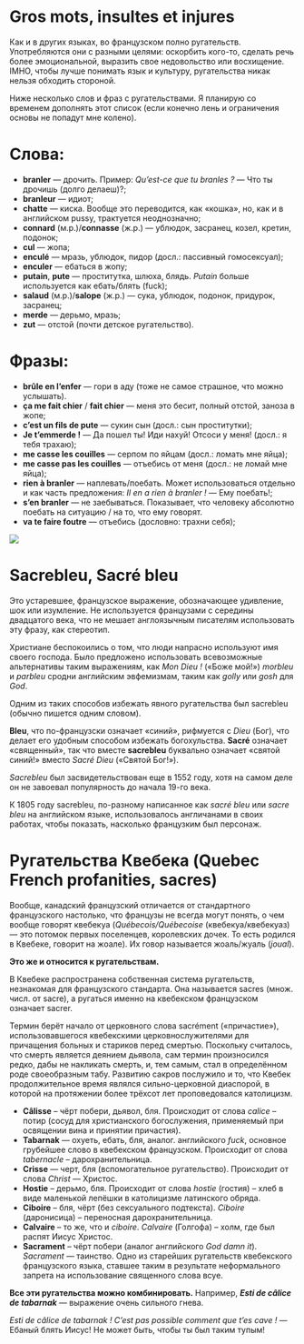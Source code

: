# Gros mots, insultes et injures
Как и в других языках, во французском полно ругательств. Употребляются они с разными целями: оскорбить кого-то, сделать речь более эмоциональной, выразить свое недовольство или восхищение. IMHO, чтобы лучше понимать язык и культуру, ругательства никак нельзя обходить стороной.

Ниже несколько слов и фраз с ругательствами. Я планирую со временем дополнять этот список (если конечно лень и ограничения основы не попадут мне колено).

# Слова:
- **branler** — дрочить. Пример: _Qu’est-ce que tu branles ?_ — Что ты дрочишь (долго делаеш)?;
- **branleur** — идиот;
- **chatte** — киска. Вообще это переводится, как «кошка», но, как и в английском pussy, трактуется неоднозначно;
- **connard** (м.р.)/**connasse** (ж.р.) — ублюдок, засранец, козел, кретин, подонок;
- **cul** — жопа;
- **enculé** — мразь, ублюдок, пидор (досл.: пассивный гомосексуал);
- **enculer** — ебаться в жопу;
- **putain**, **pute** — проститутка, шлюха, блядь. _Putain_ больше используется как ебать/блять (fuck);
- **salaud** (м.р.)/**salope** (ж.р.) — сука, ублюдок, подонок, придурок, засранец;
- **merde** — дерьмо, мразь;
- **zut** — отстой (почти детское ругательство).

# Фразы:
- **brûle en l’enfer** — гори в аду (тоже не самое страшное, что можно услышать).
- **ça me fait chier** / **fait chier** — меня это бесит, полный отстой, заноза в жопe;
- **c’est un fils de pute** — сукин сын (досл.: сын проститутки);
- **Je t’emmerde !** — Да пошел ты! Иди нахуй! Отсоси у меня! (досл.: я тебя трахаю);
- **me casse les couilles** — серпом по яйцам (досл.: ломать мне яйца);
- **me casse pas les couilles** — отъебись от меня (досл.: не ломай мне яйца);
- **rien à branler** — наплевать/поебать. Может использоваться отдельно и как часть предложения: _Il en a rien à branler !_ — Ему поебать!;
- **s’en branler** — не заебываться. Показывает, что человеку абсолютно поебать на ситуацию / на то, что ему говорят.
- **va te faire foutre** — отъебись (дословно: трахни себя);
 
[![](http://img.youtube.com/vi/5HEverA3iGo/0.jpg)](http://www.youtube.com/watch?v=5HEverA3iGo "Les GROS MOTS en FRANÇAIS")

# Sacrebleu, Sacré bleu

Это устаревшее, французское выражение, обозначающее удивление, шок или изумление. Не используется французами с середины двадцатого века, что не мешает англоязычным писателям использовать эту фразу, как стереотип.

Христиане беспокоились о том, что люди напрасно используют имя своего господа. Было предложено использовать всевозможные альтернативы таким выражениям, как _Mon Dieu !_ («Боже мой!») _morbleu_ и _parbleu_ сродни английским эвфемизмам, таким как _golly_ или _gosh_ для _God_.

Одним из таких способов избежать явного ругательства был sacrebleu (обычно пишется одним словом).

**Bleu**, что по-французски означает «синий», рифмуется с _Dieu_ (Бог), что делает его удобным способом избежать богохульства. **Sacré** означает «священный», так что вместе **sacrebleu** буквально означает «святой синий!» вместо _Sacré Dieu_ («Святой Бог!»).

_Sacrebleu_ был засвидетельствован еще в 1552 году, хотя на самом деле он не завоевал популярность до начала 19-го века.

К 1805 году sacrebleu, по-разному написанное как _sacré bleu_ или _sacre bleu_ на английском языке, использовалось англичанами в своих работах, чтобы показать, насколько французким был персонаж.

# Ругательства Квебека (Quebec French profanities, sacres)

Вообще, канадский французский отличается от стандартного французского настолько, что французы не всегда могут понять, о чем вообще говорят квебекуа (_Québecois/Québecoise_ (квебекуа/квебекуаз) — это потомок первых поселенцев, королевских дочек. То есть родился в Квебеке, говорит на жоале). Их говор называется жоаль/жуаль (_joual_).

**Это же и относится к ругательствам.**

В Квебеке распространена собственная система ругательств, незнакомая для французского стандарта. Она называется sacres (множ. числ. от sacre), а ругаться именно на квебекском французском означает sacrer.

Термин берёт начало от церковного слова sacrément («причастие»), использовавшегося квебекскими церковнослужителями для причащения больных и стариков перед смертью. Поскольку считалось, что смерть является деянием дьявола, сам термин произносился редко, дабы не накликать смерть, и, тем самым, стал в определённом роде своеобразным табу. Развитию сакров послужило и то, что Квебек продолжительное время являлся сильно-церковной диаспорой, в которой на протяжении более трёхсот лет проповедовался католицизм.

- **Câlisse** – чёрт побери, дьявол, бля. Происходит от слова _calice_ – потир (сосуд для христианского богослужения, применяемый при освящении вина и принятии причастия).
- **Tabarnak** — охуеть, ебать, бля, аналог. английского _fuck_, основное грубейшее слово в квебекском французском. Происходит от слова _tabernacle_ – дарохранительница.
- **Crisse** — черт, бля (вспомогательное ругательство). Происходит от слова _Christ_ — Христос.
- **Hostie** – дерьмо, бля. Происходит от слова _hostie_ (гостия) – хлеб в виде маленькой лепёшки в католицизме латинского обряда.
- **Сiboire** – бля, чёрт (без сексуального подтекста). _Ciboire_ (даронисица) – переносная дарохранительница.
- **Сalvaire** – то же, что и _ciboire_. _Calvaire_ (Голгофа) – холм, где был распят Иисус Христос.
- **Sacrament** – чёрт побери (аналог английского _God damn it_). _Sacrament_ — таинство. Одно из старейших ругательств квебекского французского языка, ставшее таким в результате неформального запрета на использование священного слова всуе.

**Все эти ругательства можно комбинировать.** Например, _**Esti de câlice de tabarnak**_ — выражение очень сильного гнева. 

_Esti de câlice de tabarnak ! C’est pas possible comment que t’es cave !_ — Ебаный блять Иисус! Не может быть, чтобы ты был таким тупым!


